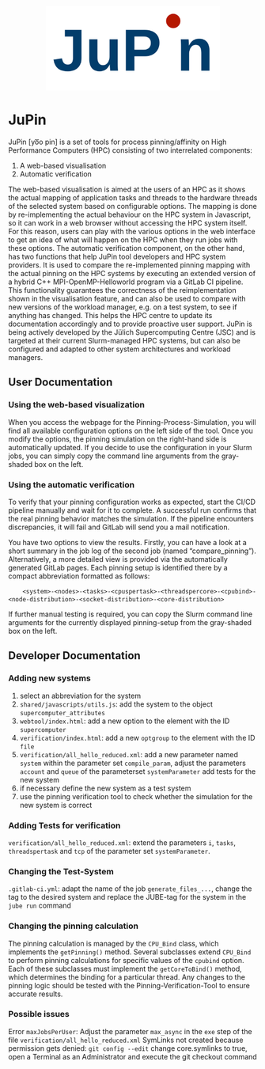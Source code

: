 <div align="center">
<img src="logo/jupin_logo_blue.svg" alt="JuPin" height="170em"/>
</div>

# JuPin
JuPin [yo͞o pin] is a set of tools for process pinning/affinity on High Performance Computers (HPC) consisting of two interrelated components:
1. A web-based visualisation 
2. Automatic verification 

The web-based visualisation is aimed at the users of an HPC as it shows the actual mapping of application tasks and threads to the hardware threads of the selected system based on configurable options. The mapping is done by re-implementing the actual behaviour on the HPC system in Javascript, so it can work in a web browser without accessing the HPC system itself. For this reason, users can play with the various options in the web interface to get an idea of what will happen on the HPC when they run jobs with these options.
The automatic verification component, on the other hand, has two functions that help JuPin tool developers and HPC system providers. It is used to compare the re-implemented pinning mapping with the actual pinning on the HPC systems by executing an extended version of a hybrid C++ MPI-OpenMP-Helloworld program via a GitLab CI pipeline. This functionality guarantees the correctness of the reimplementation shown in the visualisation feature, and can also be used to compare with new versions of the workload manager, e.g. on a test system, to see if anything has changed. This helps the HPC centre to update its documentation accordingly and to provide proactive user support.
JuPin is being actively developed by the Jülich Supercomputing Centre (JSC) and is targeted at their current Slurm-managed HPC systems, but can also be configured and adapted to other system architectures and workload managers.

## User Documentation
### Using the web-based visualization
When you access the webpage for the Pinning-Process-Simulation, you will find all available configuration options on the left side of the tool. Once you modify the options, the pinning simulation on the right-hand side is automatically updated. If you decide to use the configuration in your Slurm jobs, you can simply copy the command line arguments from the gray-shaded box on the left.

### Using the automatic verification
To verify that your pinning configuration works as expected, start the CI/CD pipeline manually and wait for it to complete. A successful run confirms that the real pinning behavior matches the simulation. If the pipeline encounters discrepancies, it will fail and GitLab will send you a mail notification.

You have two options to view the results. Firstly, you can have a look at a short summary in the job log of the second job (named “compare_pinning”). Alternatively, a more detailed view is provided via the automatically generated GitLab pages. Each pinning setup is identified there by a compact abbreviation formatted as follows: 
```
    <system>-<nodes>-<tasks>-<cpuspertask>-<threadspercore>-<cpubind>-<node-distribution>-<socket-distribution>-<core-distribution>
```

If further manual testing is required, you can copy the Slurm command line arguments for the currently displayed pinning-setup from the gray-shaded box on the left.

## Developer Documentation
### Adding new systems
1. select an abbreviation for the system
2. `shared/javascripts/utils.js`: add the system to the object `supercomputer_attributes`
3. `webtool/index.html`: add a new option to the element with the ID `supercomputer`
4. `verification/index.html`: add a new `optgroup` to the element with the ID `file`
5. `verification/all_hello_reduced.xml`: add a new parameter named `system` within the parameter set `compile_param`, adjust the parameters `account` and `queue` of the parameterset `systemParameter` add tests for the new system
6. if necessary define the new system as a test system
7. use the pinning verification tool to check whether the simulation for the new system is correct

### Adding Tests for verification
`verification/all_hello_reduced.xml`: extend the parameters `i`, `tasks`, `threadspertask` and `tcp` of the parameter set `systemParameter`.

### Changing the Test-System
`.gitlab-ci.yml`: adapt the name of the job `generate_files_...`, change the tag to the desired system and replace the JUBE-tag for the system in the `jube run` command

### Changing the pinning calculation
The pinning calculation is managed by the `CPU_Bind` class, which implements the `getPinning()` method. Several subclasses extend `CPU_Bind` to perform pinning calculations for specific values of the `cpubind` option. Each of these subclasses must implement the `getCoreToBind()` method, which determines the binding for a particular thread. Any changes to the pinning logic should be tested with the Pinning-Verification-Tool to ensure accurate results.

### Possible issues
Error `maxJobsPerUser`: Adjust the parameter `max_async` in the `exe` step of the file `verification/all_hello_reduced.xml`
SymLinks not created because permission gets denied: `git config --edit` change core.symlinks to true, open a Terminal as an Administrator and execute the git checkout command
